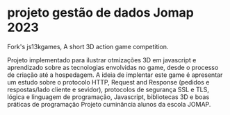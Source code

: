 # projeto gestão de dados Jomap 2023
Fork's js13kgames, A short 3D action game competition.

Projeto implementado para ilustrar otmizações 3D  em javascript e aprendizado sobre as tecnologias envolvidas no game,
desde o processo de criação até a hospedagem.
A ideia de implentar este game é apresentar um estudo sobre o protocolo HTTP, Request and Response (pedidos e respostas/lado cliente e sevidor), protocolos de segurança SSL e TLS,
lógica e linguagem de programação, Javascript, bibliotecas 3D e boas práticas de programação
Projeto cuminância alunos da escola JOMAP.


